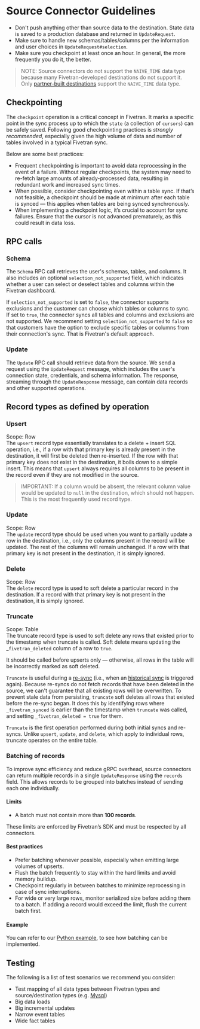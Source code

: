 # Source Connector Guidelines

- Don't push anything other than source data to the destination. State data is saved to a production database and returned in `UpdateRequest`.
- Make sure to handle new schemas/tables/columns per the information and user choices in `UpdateRequest#selection`.
- Make sure you checkpoint at least once an hour. In general, the more frequently you do it, the better.

> NOTE: Source connectors do not support the `NAIVE_TIME` data type because many Fivetran-developed destinations do not support it. Only [partner-built destinations](README.md#destinations) support the `NAIVE_TIME` data type.

## Checkpointing
The `checkpoint` operation is a critical concept in Fivetran. It marks a specific point in the sync process up to which the `state` (a collection of `cursors`) can be safely saved. Following good checkpointing practices is _strongly recommended_, especially given the high volume of data and number of tables involved in a typical Fivetran sync.

Below are some best practices:
- Frequent checkpointing is important to avoid data reprocessing in the event of a failure. Without regular checkpoints, the system may need to re-fetch large amounts of already-processed data, resulting in redundant work and increased sync times.
- When possible, consider checkpointing even within a table sync. If that’s not feasible, a checkpoint should be made at minimum after each table is synced — this applies when tables are being synced synchronously.
- When implementing a checkpoint logic, it’s crucial to account for sync failures. Ensure that the cursor is not advanced prematurely, as this could result in data loss.

## RPC calls
### Schema
The `Schema` RPC call retrieves the user's schemas, tables, and columns. It also includes an optional `selection_not_supported` field, which indicates whether a user can select or deselect tables and columns within the Fivetran dashboard.

If `selection_not_supported` is set to `false`, the connector supports exclusions and the customer can choose which tables or columns to sync. If set to `true`, the connector syncs all tables and columns and exclusions are not supported. We recommend setting `selection_not_supported` to `false` so that customers have the option to exclude specific tables or columns from their connection's sync. That is Fivetran's default approach.

### Update
The `Update` RPC call should retrieve data from the source. We send a request using the `UpdateRequest` message, which includes the user's connection state, credentials, and schema information. The response, streaming through the `UpdateResponse` message, can contain data records and other supported operations.

## Record types as defined by operation

### Upsert
Scope: Row<br>
The `upsert` record type essentially translates to a delete + insert SQL operation, i.e., if a row with that primary key is already present in the destination, it will first be deleted then re-inserted. If the row with that primary key does not exist in the destination, it boils down to a simple insert.
This means that `upsert` always requires all columns to be present in the record even if they are not modified in the source.

> IMPORTANT: If a column would be absent, the relevant column value would be updated to `null` in the destination, which should not happen.
This is the most frequently used record type.

### Update
Scope: Row<br>
The `update` record type should be used when you want to partially update a row in the destination, i.e., only the columns present in the record will be updated. The rest of the columns will remain unchanged. If a row with that primary key is not present in the destination, it is simply ignored.

### Delete
Scope: Row<br>
The `delete` record type is used to soft delete a particular record in the destination. If a record with that primary key is not present in the destination, it is simply ignored.

### Truncate
Scope: Table<br>
The truncate record type is used to soft delete any rows that existed prior to the timestamp when truncate is called. Soft delete means updating the _`fivetran_deleted` column of a row to `true`.

It should be called before upserts only — otherwise, all rows in the table will be incorrectly marked as soft deleted.

`Truncate` is useful during a [re-sync](https://fivetran.com/docs/using-fivetran/features#resync) (i.e., when an [historical sync](https://fivetran.com/docs/getting-started/glossary#historicalsync) is triggered again). Because re-syncs do not fetch records that have been deleted in the source, we can't guarantee that all existing rows will be overwritten. To prevent stale data from persisting, `truncate` soft deletes all rows that existed before the re-sync began. It does this by identifying rows where `_fivetran_synced` is earlier than the timestamp when `truncate` was called, and setting `_fivetran_deleted = true` for them.

`Truncate` is the first operation performed during both initial syncs and re-syncs. Unlike `upsert`, `update`, and `delete`, which apply to individual rows, truncate operates on the entire table.

### Batching of records

To improve sync efficiency and reduce gRPC overhead, source connectors can return multiple records in a single `UpdateResponse` using the `records` field. This allows records to be grouped into batches instead of sending each one individually.

#### Limits
- A batch must not contain more than **100 records**.

These limits are enforced by Fivetran’s SDK and must be respected by all connectors.

#### Best practices
- Prefer batching whenever possible, especially when emitting large volumes of upserts.
- Flush the batch frequently to stay within the hard limits and avoid memory buildup.
- Checkpoint regularly in between batches to minimize reprocessing in case of sync interruptions.
- For wide or very large rows, monitor serialized size before adding them to a batch. If adding a record would exceed the limit, flush the current batch first.

#### Example
You can refer to our [Python example](/examples/source_connector/python/), to see how batching can be implemented.


## Testing
The following is a list of test scenarios we recommend you consider:

- Test mapping of all data types between Fivetran types and source/destination types (e.g. [Mysql](https://fivetran.com/docs/databases/mysql#typetransformationsandmapping))
- Big data loads
- Big incremental updates
- Narrow event tables
- Wide fact tables

